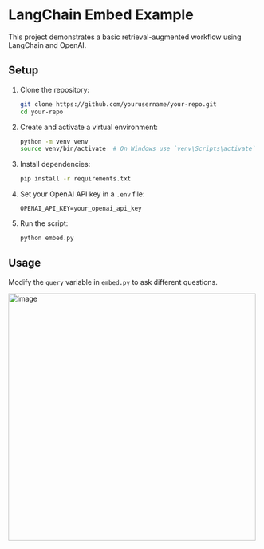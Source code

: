 # LangChain Embed Example

This project demonstrates a basic retrieval-augmented workflow using LangChain and OpenAI.

## Setup

1. Clone the repository:
   ```sh
   git clone https://github.com/yourusername/your-repo.git
   cd your-repo
   ```

2. Create and activate a virtual environment:
   ```sh
   python -m venv venv
   source venv/bin/activate  # On Windows use `venv\Scripts\activate`
   ```

3. Install dependencies:
   ```sh
   pip install -r requirements.txt
   ```

4. Set your OpenAI API key in a `.env` file:
   ```plaintext
   OPENAI_API_KEY=your_openai_api_key
   ```

5. Run the script:
   ```sh
   python embed.py
   ```

## Usage

Modify the `query` variable in `embed.py` to ask different questions.

<img width="496" alt="image" src="https://github.com/user-attachments/assets/ca6e1665-71a4-40cc-aec0-29ae5ff58ce3" />

